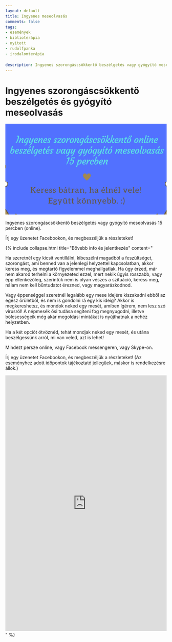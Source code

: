 ```yaml
---
layout: default
title: Ingyenes meseolvasás
comments: false
tags:
- események
- biblioterápia
- nyitott
- rudolfpanka
- irodalomterápia

description: Ingyenes szorongáscsökkentő beszélgetés vagy gyógyító meseolvasás 15 percben (online).
---
```


# Ingyenes szorongáscsökkentő beszélgetés és gyógyító meseolvasás

![](/assets/img/events/meseolvasas.png)

Ingyenes szorongáscsökkentő beszélgetés vagy gyógyító meseolvasás 15 percben (online).

Írj egy üzenetet Facebookon, és megbeszéljük a részleteket!

{% include collapse.html title="Bővebb info és jelentkezés" content="

Ha szeretnél egy kicsit ventillálni, kibeszélni magadból a feszültséget, szorongást, ami benned van a jelenlegi helyzettel kapcsolatban, akkor keress meg, és megtartó figyelemmel meghallgatlak.
Ha úgy érzed, már nem akarod terhelni a környezeted ezzel, mert nekik úgyis rosszabb, vagy épp ellenkezőleg, szerintük nem is olyan vészes a szituáció, keress meg, nálam nem kell bűntudatot érezned, vagy magyarázkodnod.

Vagy éppenséggel szeretnél legalább egy mese idejére kiszakadni ebből az egész őrületből, és nem is gondolni rá egy kis ideig? Akkor is megkereshetsz, és mondok neked egy mesét, amiben ígérem, nem lesz szó vírusról! A népmesék ősi tudása segíteni fog megnyugodni, illetve bölcsességeik még akár megoldási mintákat is nyújthatnak a nehéz helyzetben.

Ha a két opciót ötvöznéd, tehát mondjak neked egy mesét, és utána beszélgessünk arról, mi van veled, azt is lehet!

Mindezt persze online, vagy Facebook messengeren, vagy Skype-on.

Írj egy üzenetet Facebookon, és megbeszéljük a részleteket!
(Az eseményhez adott időpontok tájékoztató jellegűek, máskor is rendelkezésre állok.)

<iframe src='https://docs.google.com/forms/d/e/1FAIpQLSdg6dMyQ4Z8XT6zDRTYfmg8CemiWrLa_vBuGxHLyzE-qO1bSQ/viewform?embedded=true' frameborder='0' height='800' width='100%' marginheight='0' marginwidth='0'>Loading…</iframe>" %}